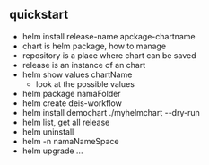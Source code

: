 ## quickstart
- helm install release-name apckage-chartname
- chart is helm package, how to manage
- repository is a place where chart can be saved
- release is an instance of an chart
- helm show values chartName
    - look at the possible values
- helm package namaFolder
- helm create deis-workflow
- helm install demochart ./myhelmchart --dry-run
- helm list, get all release
- helm uninstall 
- helm -n namaNameSpace
- helm upgrade ...
